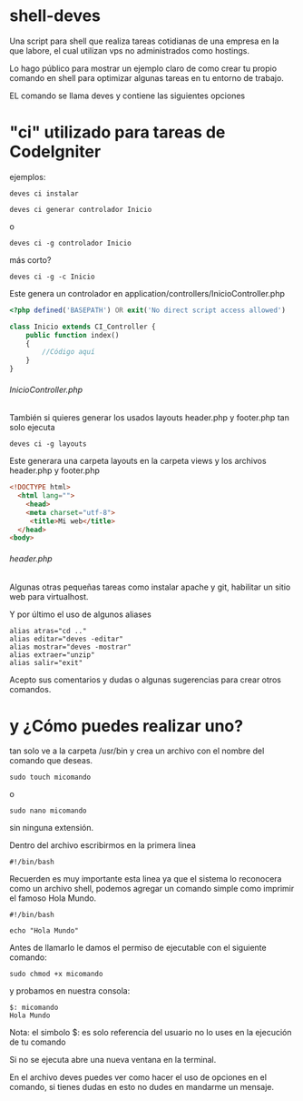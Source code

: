 # shell-deves
Una script para shell que realiza tareas cotidianas de una empresa en la que labore, el cual
utilizan vps no administrados como hostings.

Lo hago público para mostrar un ejemplo claro de como crear tu propio comando en shell
para optimizar algunas tareas en tu entorno de trabajo.

EL comando se llama deves y contiene las siguientes opciones
# "ci" utilizado para tareas de CodeIgniter

ejemplos:
```shell
deves ci instalar
```

```shell
deves ci generar controlador Inicio
```
o
```shell
deves ci -g controlador Inicio
```
más corto?
```shell
deves ci -g -c Inicio
```
Este genera un controlador en application/controllers/InicioController.php
```php
<?php defined('BASEPATH') OR exit('No direct script access allowed')

class Inicio extends CI_Controller {
    public function index()
    {
        //Código aquí
    }
}

```
###### InicioController.php

También si quieres generar los usados layouts header.php y footer.php
tan solo ejecuta
```shell
deves ci -g layouts
```
Este generara una carpeta layouts en la carpeta views y los archivos header.php y footer.php

```html
<!DOCTYPE html>
  <html lang="">
    <head>
    <meta charset="utf-8">
     <title>Mi web</title>
  </head>
<body>
```
###### header.php

Algunas otras pequeñas tareas como instalar apache y git, habilitar un sitio web para virtualhost.

Y por último el uso de algunos aliases
```shell
alias atras="cd .."
alias editar="deves -editar"
alias mostrar="deves -mostrar"
alias extraer="unzip"
alias salir="exit"
```
Acepto sus comentarios y dudas o algunas sugerencias para crear otros comandos.

# y ¿Cómo puedes realizar uno?
tan solo ve a la carpeta /usr/bin y crea un archivo con el nombre del comando que deseas.
```shell
sudo touch micomando
```
o
```shell
sudo nano micomando
```
sin ninguna extensión.

Dentro del archivo escribirmos en la primera linea
```shell
#!/bin/bash
```
Recuerden es muy importante esta linea ya que el sistema lo reconocera como un archivo shell, podemos agregar un comando simple como imprimir el famoso Hola Mundo.

```shell
#!/bin/bash

echo "Hola Mundo"
```

Antes de llamarlo le damos el permiso de ejecutable con el siguiente comando:
```shell
sudo chmod +x micomando
```
y probamos en nuestra consola:
```shell
$: micomando
Hola Mundo
```
Nota: el simbolo $: es solo referencia del usuario no lo uses en la ejecución de tu comando

Si no se ejecuta abre una nueva ventana en la terminal.

En el archivo deves puedes ver como hacer el uso de opciones en el comando, si tienes dudas en esto no dudes en mandarme un mensaje. 

